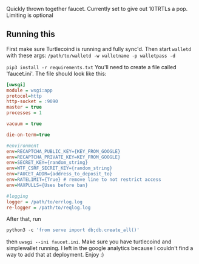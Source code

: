 Quickly thrown together faucet. Currently set to give out 10TRTLs a pop. Limiting is optional



## Running this
First make sure Turtlecoind is running and fully sync'd.
Then start `walletd` with these args:
`/path/to/walletd -w walletname -p walletpass -d`

`pip3 install -r requirements.txt`
You'll need to create a file called 'faucet.ini'.
The file should look like this:
```ini
[uwsgi]
module = wsgi:app
protocol=http
http-socket = :9090
master = true
processes = 1

vacuum = true

die-on-term=true

#environment
env=RECAPTCHA_PUBLIC_KEY={KEY_FROM_GOOGLE}
env=RECAPTCHA_PRIVATE_KEY=KEY_FROM_GOOGLE}
env=SECRET_KEY={random_string}
env=WTF_CSRF_SECRET_KEY={random_string}
env=FAUCET_ADDR={address_to_deposit_to}
env=RATELIMIT={True} # remove line to not restrict access
env=MAXPULLS={Uses before ban}

#logging
logger = /path/to/errlog.log
re-logger = /path/to/reqlog.log
```

After that, run 
```python
python3 -c 'from serve import db;db.create_all()'
```
then `uwsgi --ini faucet.ini`. Make sure you have turtlecoind and simplewallet running.
I left in the google analytics because I couldn't find a way to add that at deployment. Enjoy :)
